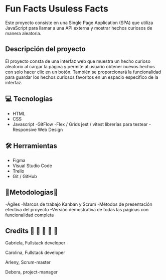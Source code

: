 # Fun Facts Usuless Facts 

Este proyecto consiste en una Single Page Application (SPA) que utiliza JavaScript para llamar a una API externa y mostrar hechos curiosos de manera aleatoria.

## Descripción del proyecto

El proyecto consta de una interfaz web que muestra un hecho curioso aleatorio al cargar la página y permite al usuario obtener nuevos hechos con solo hacer clic en un botón. También se proporcionará la funcionalidad para guardar los hechos curiosos favoritos en un espacio específico de la interfaz.

## 💻 Tecnologías

- HTML
- CSS
- Javascript
-GitFlow
-Flex / Grids
jest / vitest librerías para testear
-Responsive Web Design

## 🛠 Herramientas

- Figma
- Visual Studio Code
- Trello
- Git / GitHub

## 🎿Metodologías🎿

-Ágiles
-Marcos de trabajo Kanban y Scrum
-Métodos de presentación efectiva del proyecto
-Versión demostrativa de todas las páginas con funcionalidad completa

## Credits 🍂 🌿 🍄 🌱 🌼

Gabriela, Fullstack developer

Carolina, Fullstack developer

Arleny, Scrum-master

Debora, project-manager

